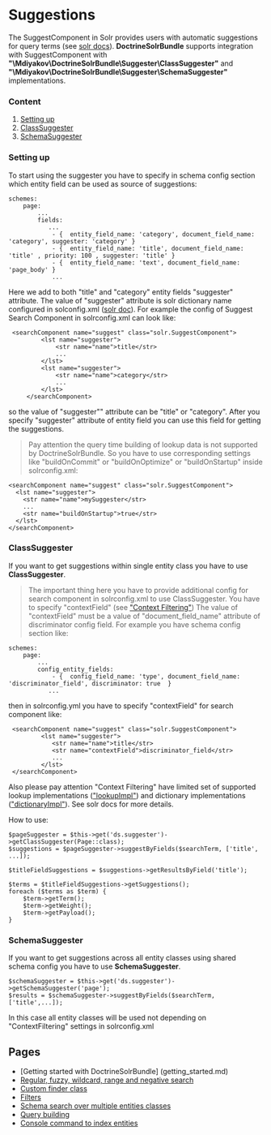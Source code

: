 # Suggestions

The SuggestComponent in Solr provides users with automatic suggestions for query terms (see [solr docs](https://lucene.apache.org/solr/guide/6_6/suggester.html)). **DoctrineSolrBundle** supports integration with SuggestComponent with **"\Mdiyakov\DoctrineSolrBundle\Suggester\ClassSuggester"** and **"\Mdiyakov\DoctrineSolrBundle\Suggester\SchemaSuggester"** implementations.

### Content

1. [Setting up](#setting-up)
2. [ClassSuggester](#classsuggester)
3. [SchemaSuggester](#schemasuggester)


### Setting up

To start using the suggester you have to specify in schema config section which entity field can be used as source of suggestions:
```
schemes:
    page:
        ...
        fields:
           ...
            - {  entity_field_name: 'category', document_field_name: 'category', suggester: 'category' }
            - {  entity_field_name: 'title', document_field_name: 'title' , priority: 100 , suggester: 'title' }
            - {  entity_field_name: 'text', document_field_name: 'page_body' }
            ...
```
Here we add to both "title" and "category" entity fields "suggester" attribute. The value of "suggester" attribute is solr dictionary name configured in solconfig.xml ([solr doc](https://lucene.apache.org/solr/guide/6_6/suggester.html#Suggester-AddingtheSuggestSearchComponent)). For example the config of Suggest Search Component in solrconfig.xml can look like:
```
 <searchComponent name="suggest" class="solr.SuggestComponent">
         <lst name="suggester">
             <str name="name">title</str>
             ...             
         </lst>
         <lst name="suggester">
             <str name="name">category</str>
             ...
         </lst>             
     </searchComponent>
```
so the value of "suggester"" attribute can be "title" or "category". After you specify "suggester" attribute of entity field you can use this field for getting the suggestions.

> Pay attention the query time building of lookup data is not supported by DoctrineSolrBundle. So you have to use corresponding settings like "buildOnCommit" or "buildOnOptimize" or "buildOnStartup"  inside solrconfig.xml:
```
<searchComponent name="suggest" class="solr.SuggestComponent">
  <lst name="suggester">
    <str name="name">mySuggester</str>
    ...
    <str name="buildOnStartup">true</str>
  </lst>
</searchComponent>
```
 
 
### ClassSuggester 
 
If you want to get suggestions within single entity class you have to use **ClassSuggester**.
> The important thing here you have to provide additional config for search component in solrconfig.xml to use ClassSuggester. You have to specify "contextField" (see ["Context Filtering"](https://lucene.apache.org/solr/guide/6_6/suggester.html#Suggester-ContextFiltering)) The value of "contextField" must be a value of "document_field_name" attribute of discriminator config field. For example you have schema config section like:
```
schemes:
    page:
        ...
        config_entity_fields:
            - {  config_field_name: 'type', document_field_name: 'discriminator_field', discriminator: true  }
           ...
```
then in solrconfig.yml you have to specify "contextField" for search component like:
```
 <searchComponent name="suggest" class="solr.SuggestComponent">
         <lst name="suggester">
            <str name="name">title</str>
            <str name="contextField">discriminator_field</str>
            ...
         </lst>
 </searchComponent>         
```
Also please pay attention "Context Filtering" have limited set of supported lookup implementations (["lookupImpl"](https://lucene.apache.org/solr/guide/6_6/suggester.html#Suggester-LookupImplementations)) and  dictionary implementations (["dictionaryImpl"](https://lucene.apache.org/solr/guide/6_6/suggester.html#Suggester-DictionaryImplementations)). See solr docs for more details. 


How to use:
```
$pageSuggester = $this->get('ds.suggester')->getClassSuggester(Page::class);
$suggestions = $pageSuggester->suggestByFields($searchTerm, ['title', ...]);

$titleFieldSuggestions = $suggestions->getResultsByField('title');

$terms = $titleFieldSuggestions->getSuggestions();
foreach ($terms as $term) {
    $term->getTerm();
    $term->getWeight();
    $term->getPayload();
}
```  



### SchemaSuggester
If you want to get suggestions across all entity classes using shared schema config you have to use **SchemaSuggester**.
```
$schemaSuggester = $this->get('ds.suggester')->getSchemaSuggester('page');
$results = $schemaSuggester->suggestByFields($searchTerm, ['title',...]);
```
        
In this case all entity classes will be used not depending on "ContextFiltering" settings in solrconfig.xml


## Pages
* [Getting started with DoctrineSolrBundle] (getting_started.md)
* [ Regular, fuzzy, wildcard, range and negative search](fuzzy_wildcard_range_negative_search.md) 
* [ Custom finder class ](custom_finder_class.md)
* [ Filters ](filters.md)
* [Schema search over multiple entities classes](schema_search.md)
* [Query building](query_building.md)
* [Console command to index entities](console.md)

